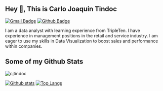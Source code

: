 ## Hey 👋, This is Carlo Joaquin Tindoc
[![Gmail Badge](https://img.shields.io/badge/-cj.tindoc@yahoo.com-c14438?style=flat&logo=Gmail&logoColor=white&link=mailto:cj.tindoc@yahoo.com)](mailto:cj.tindoc@yahoo.com) [![Github Badge](https://img.shields.io/badge/-cjtindoc-grey?style=flat&logo=github&logoColor=white&link=https://github.com/cjtindoc/)](https://www.github.com/cjtindoc/) <p align='left'>I am a data analyst with learning experience from TripleTen. I have experience in management positions in the retail and service industry. I am eager to use my skills in Data Visualization to boost sales and performance within companies.</p>
## Some of my Github Stats
<p align=left> <img src=https://komarev.com/ghpvc/?username=cjtindoc alt=cjtindoc /> </p>

[![Github stats](https://github-readme-stats.vercel.app/api?username=cjtindoc&show_icons=true&include_all_commits=true)](https://github.com/cjtindoc/github-readme-stats)
[![Top Langs](https://github-readme-stats.vercel.app/api/top-langs/?username=cjtindoc&layout=compact)](https://github.com/cjtindoc/github-readme-stats)

<!---
cjtindoc/cjtindoc is a ✨ special ✨ repository because its `README.md` (this file) appears on your GitHub profile.
You can click the Preview link to take a look at your changes.
--->
